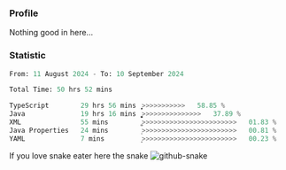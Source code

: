 ### Profile 

Nothing good in here...

### Statistic
<!--START_SECTION:waka-->

```python
From: 11 August 2024 - To: 10 September 2024

Total Time: 50 hrs 52 mins

TypeScript        29 hrs 56 mins  ͎͎͎͎͎͎͎͎͎͎͎͎͎͎>>>>>>>>>>>   58.85 %
Java              19 hrs 16 mins  ͎͎͎͎͎͎͎͎͎͚>>>>>>>>>>>>>>>   37.89 %
XML               55 mins         ͚>>>>>>>>>>>>>>>>>>>>>>>>   01.83 %
Java Properties   24 mins         ͕>>>>>>>>>>>>>>>>>>>>>>>>   00.81 %
YAML              7 mins          ͙>>>>>>>>>>>>>>>>>>>>>>>>   00.23 %
```

<!--END_SECTION:waka-->

If you love snake eater here the snake 
<picture>
  <source media="(prefers-color-scheme: dark)" srcset="https://github.com/pradana4648/pradana4648/blob/c0566a83ca6ea5f2e46bab00e717c4c82b4b5c4c/github-contribution-grid-snake-dark.svg" />
  <source media="(prefers-color-scheme: light)" srcset="https://github.com/pradana4648/pradana4648/blob/c0566a83ca6ea5f2e46bab00e717c4c82b4b5c4c/github-contribution-grid-snake.svg" />
  <img alt="github-snake" src="https://github.com/pradana4648/pradana4648/blob/c0566a83ca6ea5f2e46bab00e717c4c82b4b5c4c/github-contribution-grid-snake.svg" />
</picture>
